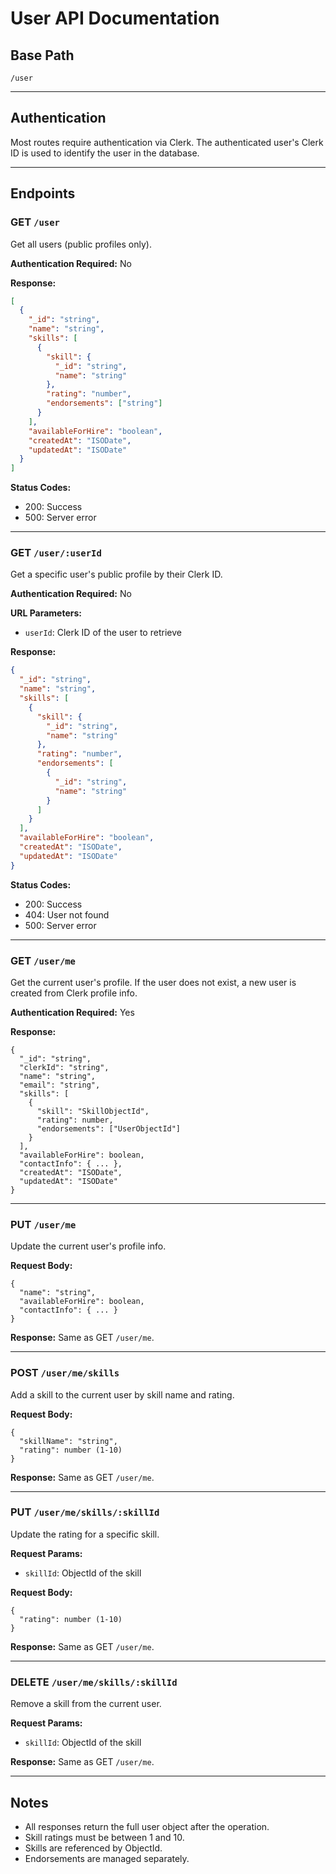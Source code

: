 # User API Documentation

## Base Path
`/user`

---

## Authentication
Most routes require authentication via Clerk. The authenticated user's Clerk ID is used to identify the user in the database.

---

## Endpoints

### GET `/user`
Get all users (public profiles only).

**Authentication Required:** No

**Response:**

```json
[
  {
    "_id": "string",
    "name": "string",
    "skills": [
      {
        "skill": {
          "_id": "string",
          "name": "string"
        },
        "rating": "number",
        "endorsements": ["string"]
      }
    ],
    "availableForHire": "boolean",
    "createdAt": "ISODate",
    "updatedAt": "ISODate"
  }
]
```

**Status Codes:**

- 200: Success
- 500: Server error

---

### GET `/user/:userId`
Get a specific user's public profile by their Clerk ID.

**Authentication Required:** No

**URL Parameters:**

- `userId`: Clerk ID of the user to retrieve

**Response:**

```json
{
  "_id": "string",
  "name": "string",
  "skills": [
    {
      "skill": {
        "_id": "string",
        "name": "string"
      },
      "rating": "number",
      "endorsements": [
        {
          "_id": "string",
          "name": "string"
        }
      ]
    }
  ],
  "availableForHire": "boolean",
  "createdAt": "ISODate",
  "updatedAt": "ISODate"
}
```

**Status Codes:**

- 200: Success
- 404: User not found
- 500: Server error

---

### GET `/user/me`
Get the current user's profile. If the user does not exist, a new user is created from Clerk profile info.

**Authentication Required:** Yes

**Response:**
```
{
  "_id": "string",
  "clerkId": "string",
  "name": "string",
  "email": "string",
  "skills": [
    {
      "skill": "SkillObjectId",
      "rating": number,
      "endorsements": ["UserObjectId"]
    }
  ],
  "availableForHire": boolean,
  "contactInfo": { ... },
  "createdAt": "ISODate",
  "updatedAt": "ISODate"
}
```

---

### PUT `/user/me`
Update the current user's profile info.

**Request Body:**
```
{
  "name": "string",
  "availableForHire": boolean,
  "contactInfo": { ... }
}
```
**Response:** Same as GET `/user/me`.

---

### POST `/user/me/skills`
Add a skill to the current user by skill name and rating.

**Request Body:**
```
{
  "skillName": "string",
  "rating": number (1-10)
}
```
**Response:** Same as GET `/user/me`.

---

### PUT `/user/me/skills/:skillId`
Update the rating for a specific skill.

**Request Params:**
- `skillId`: ObjectId of the skill

**Request Body:**
```
{
  "rating": number (1-10)
}
```
**Response:** Same as GET `/user/me`.

---

### DELETE `/user/me/skills/:skillId`
Remove a skill from the current user.

**Request Params:**
- `skillId`: ObjectId of the skill

**Response:** Same as GET `/user/me`.

---

## Notes
- All responses return the full user object after the operation.
- Skill ratings must be between 1 and 10.
- Skills are referenced by ObjectId.
- Endorsements are managed separately.

